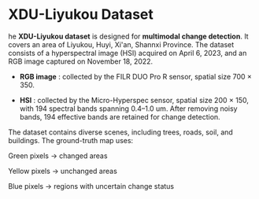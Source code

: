 # XDU-Liyukou Dataset
he **XDU-Liyukou dataset** is designed for **multimodal change detection**. It covers an area of Liyukou, Huyi, Xi'an, Shannxi Province. The dataset consists of a hyperspectral image (HSI) acquired on April 6, 2023, and an RGB image captured on November 18, 2022.

- **RGB image** : collected by the FILR DUO Pro R sensor, spatial size 700 × 350.

- **HSI** : collected by the Micro-Hyperspec sensor, spatial size 200 × 150, with 194 spectral bands spanning 0.4–1.0 um. After removing noisy bands, 194 effective bands are retained for change detection.

The dataset contains diverse scenes, including trees, roads, soil, and buildings.
The ground-truth map uses:

Green pixels → changed areas

Yellow pixels → unchanged areas

Blue pixels → regions with uncertain change status
